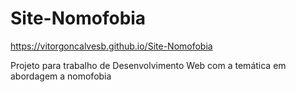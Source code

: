 # Site-Nomofobia
https://vitorgoncalvesb.github.io/Site-Nomofobia

Projeto para trabalho de Desenvolvimento Web com a temática em abordagem a nomofobia
